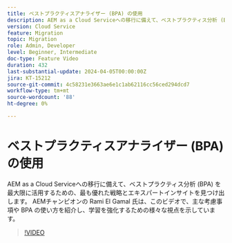 ```yaml
---
title: ベストプラクティスアナライザー (BPA) の使用
description: AEM as a Cloud Serviceへの移行に備えて、ベストプラクティス分析 (BPA) を使用するための戦略を見つけ出します。
version: Cloud Service
feature: Migration
topic: Migration
role: Admin, Developer
level: Beginner, Intermediate
doc-type: Feature Video
duration: 432
last-substantial-update: 2024-04-05T00:00:00Z
jira: KT-15212
source-git-commit: 4c58231e3663ae6e1c1ab62116cc56ced294dcd7
workflow-type: tm+mt
source-wordcount: '88'
ht-degree: 0%

---
```



# ベストプラクティスアナライザー (BPA) の使用

AEM as a Cloud Serviceへの移行に備えて、ベストプラクティス分析 (BPA) を最大限に活用するための、最も優れた戦略とエキスパートインサイトを見つけ出します。 AEMチャンピオンの Rami El Gamal 氏は、このビデオで、主な考慮事項や BPA の使い方を紹介し、学習を強化するための様々な視点を示しています。

>[!VIDEO](https://video.tv.adobe.com/v/3428022/?learn=on)
